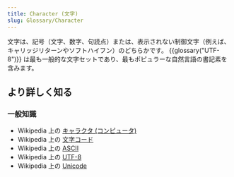 ```yaml
---
title: Character (文字)
slug: Glossary/Character
---
```


文字は、記号（文字、数字、句読点）または、表示されない制御文字（例えば、キャリッジリターンやソフトハイフン）のどちらかです。 {{glossary("UTF-8")}} は最も一般的な文字セットであり、最もポピュラーな自然言語の書記素を含みます。

## より詳しく知る

### 一般知識

- Wikipedia 上の [キャラクタ (コンピュータ)](https://ja.wikipedia.org/wiki/キャラクタ_(コンピュータ))
- Wikipedia 上の [文字コード](https://ja.wikipedia.org/wiki/文字コード)
- Wikipedia 上の [ASCII](https://ja.wikipedia.org/wiki/ASCII)
- Wikipedia 上の [UTF-8](https://ja.wikipedia.org/wiki/UTF-8)
- Wikipedia 上の [Unicode](https://ja.wikipedia.org/wiki/Unicode)
